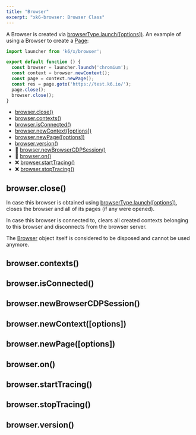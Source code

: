 ```yaml
---
title: "Browser"
excerpt: "xk6-browser: Browser Class"
---
```


<BrowserCompatibility/>

A Browser is created via [browserType.launch([options])](03-browser-type.md#launch). An example of using a Browser to create a [Page](09-page.md):

```javascript
import launcher from 'k6/x/browser';

export default function () {
  const browser = launcher.launch('chromium');
  const context = browser.newContext();
  const page = context.newPage();
  const res = page.goto('https://test.k6.io/');
  page.close();
  browser.close();
}
```

- [browser.close()](#browser-close)
- [browser.contexts()](#browser-contexts)
- [browser.isConnected()](#browser-isconnected)
- [browser.newContext([options])](#browser-newcontext-options)
- [browser.newPage([options])](#browser-newpage-options)
- [browser.version()](#browser-version)
- 🚧 [browser.newBrowserCDPSession()](#browser-newbrowsercdpsession)
- 🚧 [browser.on()](#browser-on)
- ❌ [browser.startTracing()](#browser-starttracing)
- ❌ [browser.stopTracing()](#browser-stoptracing)


## browser.close()

In case this browser is obtained using [browserType.launch([options])](03-browser-type.md#launch), closes the browser and all of its pages (if any were opened).

In case this browser is connected to, clears all created contexts belonging to this browser and disconnects from the browser server.

The [Browser](01-browser.md) object itself is considered to be disposed and cannot be used anymore.

## browser.contexts()

## browser.isConnected()

## browser.newBrowserCDPSession()

## browser.newContext([options])

## browser.newPage([options])

## browser.on()

## browser.startTracing()

## browser.stopTracing()

## browser.version()
